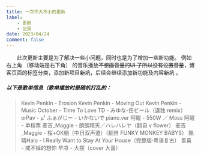 ```yaml
---
title: 一次不大不小的更新
label: 
    - 更新
    - 记录
date: 2023/04/24
comment: false
---
```


&emsp;&emsp;此次更新主要是为了解决一些小问题，同时也是为了增加一些新功能。
例如右上角 （移动端是右下角） 的音乐播放~~不想画音量的UI 了所以没有设置音量~~，博客页面的标签分类，添加新项目~~新坑~~，后续会继续添加新功能及内容~~新坑~~ 。

##### 以下是歌单信息（歌单播放时是随机打乱的：
> Kevin Penkin - Erosion
> Kevin Penkin - Moving Out
> Kevin Penkin - Music
> October - Time To Love
> TD - みゆな-缶ビール（退独 remix）
> α·Pav - μ¹
> ふぁがじー - いかないで piano.ver
> 阿鲲 - 550W ／ Moss
> 阿鲲 - 单程票
> 麦吉_Maggie - 朗朗晴天／ハレハレヤ（翻自 v flower）
> 麦吉_Maggie - 桜+OK绷（中日双声道）（翻自 FUNKY MONKEY BABYS）
> 銘晴Halo - I Really Want to Stay At Your House（完整版·粤语复古）
> 善喜 - 戒不掉的想你
> 早凉 - 大摆（cover 大喜）